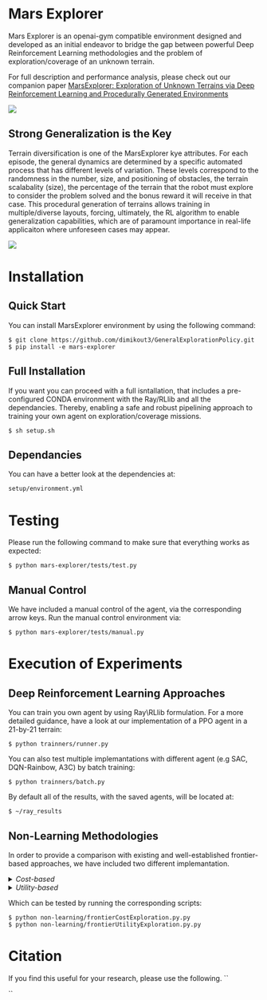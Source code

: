 # Mars Explorer

Mars Explorer is an openai-gym compatible environment designed and developed as an initial endeavor to bridge the gap between powerful Deep Reinforcement Learning methodologies and the problem of exploration/coverage of an unknown terrain. 

For full description and performance analysis, please check out our companion paper [MarsExplorer: Exploration of Unknown Terrains via Deep Reinforcement Learning and Procedurally Generated Environments](https://arxiv.org/abs/2107.09996)

<img src="utils/images_repo/intro.gif">

## Strong Generalization is the Key

Terrain diversification is one of the MarsExplorer kye attributes. For each episode, the general dynamics are determined by a specific automated process that has different levels of variation. These levels correspond to the randomness in the number, size, and positioning of obstacles, the terrain scalabality (size), the percentage of the terrain that the robot must explore to consider the problem solved and the bonus reward it will receive in that case. This procedural generation of terrains allows training in multiple/diverse layouts, forcing, ultimately, the RL algorithm to enable generalization capabilities, which are of paramount importance in real-life applicaiton where unforeseen cases may appear.

<img src="utils/images_repo/terrain.gif">

# Installation

## Quick Start

You can install MarsExplorer environment by using the following command:

```shell
$ git clone https://github.com/dimikout3/GeneralExplorationPolicy.git
$ pip install -e mars-explorer
```

## Full Installation 

If you want you can proceed with a full isntallation, that includes a pre-configured CONDA environment with the Ray/RLlib and all the dependancies. Thereby, enabling a safe and robust pipelining approach to training your own agent on exploration/coverage missions.

```shell
$ sh setup.sh
```

## Dependancies

You can have a better look at the dependencies at:

```shell
setup/environment.yml
```

# Testing

Please run the following command to make sure that everything works as expected:

```shell
$ python mars-explorer/tests/test.py
```

## Manual Control

We have included a manual control of the agent, via the corresponding arrow keys. Run the manual control environment via:

```shell
$ python mars-explorer/tests/manual.py
```

# Execution of Experiments

## Deep Reinforcement Learning Approaches

You can train you own agent by using Ray\RLlib formulation. For a more detailed guidance, have a look at our implementation of a PPO agent in a 21-by-21 terrain:

```shell
$ python trainners/runner.py
```

You can also test multiple implemantations with different agent (e.g SAC, DQN-Rainbow, A3C) by batch training:

```shell
$ python trainners/batch.py
```

By default all of the results, with the saved agents, will be located at:

```shell
$ ~/ray_results
```

## Non-Learning Methodologies

In order to provide a comparison with existing and well-established frontier-based approaches, we have included two different implemantation.

<details>
  <summary><em>Cost-based</em></summary>
  <p>The next action is chosen based on the distance from the nearest frontier cell.</p>
</details>
<details>
  <summary><em>Utility-based</em></summary>
  <p>the dicision-making is governed by a frequently updated information potential field</p>
</details>

Which can be tested by running the corresponding scripts:
```shell
$ python non-learning/frontierCostExploration.py.py
$ python non-learning/frontierUtilityExploration.py.py
```
# Citation
If you find this useful for your research, please use the following.
``

``
